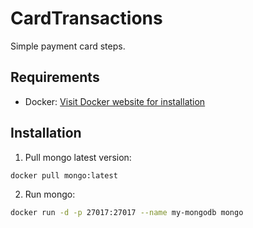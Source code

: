 # CardTransactions

Simple payment card steps.

## Requirements

- Docker: [Visit Docker website for installation](https://www.docker.com/)

## Installation

1. Pull mongo latest version:
```bash
docker pull mongo:latest
```

2. Run mongo:
```bash
docker run -d -p 27017:27017 --name my-mongodb mongo
```
